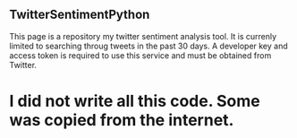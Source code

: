 ## TwitterSentimentPython

This page is a repository my twitter sentiment analysis tool. 
It is currenly limited to searching throug tweets in the past 30 days.
A developer key and access token is required to use this service and must be obtained from Twitter. 

# I did not write all this code. Some was copied from the internet. 